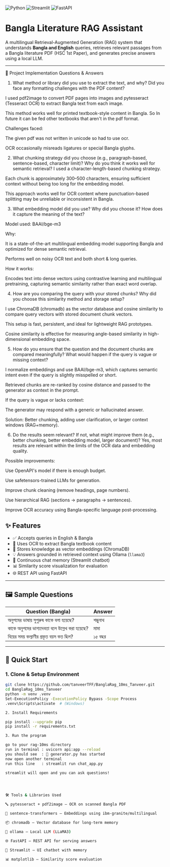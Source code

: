 ![Python](https://img.shields.io/badge/Python-3.10-blue)
![Streamlit](https://img.shields.io/badge/Streamlit-%E2%9A%A1-red)
![FastAPI](https://img.shields.io/badge/API-FastAPI-green)


# Bangla Literature RAG Assistant 

A multilingual Retrieval-Augmented Generation (RAG) system that understands **Bangla and English** queries, retrieves relevant passages from a Bangla literature PDF (HSC 1st Paper), and generates precise answers using a local LLM.

---
📘 Project Implementation Questions & Answers

1. What method or library did you use to extract the text, and why? Did you face any formatting challenges with the PDF content?

I used pdf2image to convert PDF pages into images and pytesseract (Tesseract OCR) to extract Bangla text from each image.

This method works well for printed textbook-style content in Bangla. So In future it can be fed other textbooks that aren't in the pdf format.

Challenges faced:

The given pdf was not written in unicode so had to use ocr.

OCR occasionally misreads ligatures or special Bangla glyphs.



2. What chunking strategy did you choose (e.g., paragraph-based, sentence-based, character limit)? Why do you think it works well for semantic retrieval?
I used a character-length-based chunking strategy.

Each chunk is approximately 300–500 characters, ensuring sufficient context without being too long for the embedding model.

This approach works well for OCR content where punctuation-based splitting may be unreliable or inconsistent in Bangla.

3. What embedding model did you use? Why did you choose it? How does it capture the meaning of the text?

Model used: BAAI/bge-m3

Why:

It is a state-of-the-art multilingual embedding model supporting Bangla and optimized for dense semantic retrieval.

Performs well on noisy OCR text and both short & long queries.

How it works:

Encodes text into dense vectors using contrastive learning and multilingual pretraining, capturing semantic similarity rather than exact word overlap.

4. How are you comparing the query with your stored chunks? Why did you choose this similarity method and storage setup?

I use ChromaDB (chromadb) as the vector database and cosine similarity to compare query vectors with stored document chunk vectors.

This setup is fast, persistent, and ideal for lightweight RAG prototypes.

Cosine similarity is effective for measuring angle-based similarity in high-dimensional embedding space.

5. How do you ensure that the question and the document chunks are compared meaningfully? What would happen if the query is vague or missing context?
   
I normalize embeddings and use BAAI/bge-m3, which captures semantic intent even if the query is slightly misspelled or short.

Retrieved chunks are re-ranked by cosine distance and passed to the generator as context in the prompt.

If the query is vague or lacks context:

The generator may respond with a generic or hallucinated answer.

Solution: Better chunking, adding user clarification, or larger context windows (RAG+memory).

6. Do the results seem relevant? If not, what might improve them (e.g., better chunking, better embedding model, larger document)?
Yes, most results are relevant within the limits of the OCR data and embedding quality.

Possible improvements:

Use OpenAPI's model if there is enough budget.

Use safetensors-trained LLMs for generation.

Improve chunk cleaning (remove headings, page numbers).

Use hierarchical RAG (sections → paragraphs → sentences).

Improve OCR accuracy using Bangla-specific language post-processing.


## ✨ Features

- ✅ Accepts queries in English & Bangla
- 📄 Uses OCR to extract Bangla textbook content
- 🔎 Stores knowledge as vector embeddings (ChromaDB)
- 💡 Answers grounded in retrieved context using Ollama (`llama3`)
- 🧠 Continuous chat memory (Streamlit chatbot)
- 📊 Similarity score visualization for evaluation
- 🌐 REST API using FastAPI

---

## 🖼 Sample Questions

| Question (Bangla)                                        | Answer         |
|----------------------------------------------------------|----------------|
| অনুপমের ভাষায় সুপুরুষ কাকে বলা হয়েছে?                   | শম্ভুনাথ       
| কাকে অনুপমের ভাগ্যদেবতা বলে উল্লেখ করা হয়েছে?            | মামা          
| বিয়ের সময় কল্যাণীর প্রকৃত বয়স কত ছিল?                   | ১৫ বছর        

---

## 🚀 Quick Start

### 1. Clone & Setup Environment

```bash
git clone https://github.com/tanveerTFF/BanglaRag_10ms_Tanveer.git
cd BanglaRag_10ms_Tanveer
python -m venv .venv
Set-ExecutionPolicy -ExecutionPolicy Bypass -Scope Process
.venv\Scripts\activate  # (Windows)

2. Install Requirements

pip install --upgrade pip
pip install -r requirements.txt

3. Run the program

go to your rag-10ms directory
run in terminal : uvicorn api:app --reload
you should see  : 👋 generator.py has started
now open another terminal
run this line   : streamlit run chat_app.py

streamlit will open and you can ask questions!




🛠️ Tools & Libraries Used

🔤 pytesseract + pdf2image — OCR on scanned Bangla PDF

🧠 sentence-transformers — Embeddings using ibm-granite/multilingual

📦 chromadb — Vector database for long-term memory

🔗 ollama — Local LLM (LLaMA3)

🌐 FastAPI — REST API for serving answers

🧪 Streamlit — UI chatbot with memory

📊 matplotlib — Similarity score evaluation
